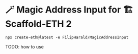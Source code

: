 # 🪄 Magic Address Input for 🏗 Scaffold-ETH 2
```
npx create-eth@latest -e FilipHarald/MagicAddressInput
```

TODO: how to use
